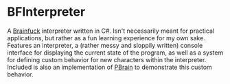# BFInterpreter
A [Brainfuck](https://en.wikipedia.org/wiki/Brainfuck) interpreter written in C#. Isn't necessarily meant for practical applications, but rather as a fun learning experience for my own sake. Features an interpreter, a (rather messy and sloppily written) console interface for displaying the current state of the program, as well as a system for defining custom behavior for new characters within the interpreter. Included is also an implementation of [PBrain](https://esolangs.org/wiki/Pbrain) to demonstrate this custom behavior.
